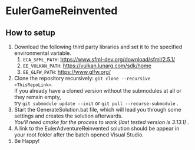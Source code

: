 # EulerGameReinvented
## How to setup
1. Download the following third party libraries and set it to the specified environmental variable.
   1. ```ECA_SFML_PATH```: https://www.sfml-dev.org/download/sfml/2.5.1/
   2. ```EE_VULKAN_PATH```: https://vulkan.lunarg.com/sdk/home
   3. ```EE_GLFW_PATH```: https://www.glfw.org/
3. Clone the repository recursively: ```git clone --recursive <ThisRepoLink>```.\
   If you already have a cloned version without the submodules at all or they remain empty,\
   try ```git submodule update --init``` or ```git pull --recurse-submodule``` .
4. Start the GenerateSolution.bat file, which will lead you through some settings and creates the solution afterwards.\
   *You'll need cmake for the process to work (last tested version is 3.13.1) .*
5. A link to the EulerAdventureReinvented solution should be appear in your root folder after the batch opened Visual Studio.
6. Be Happy!
